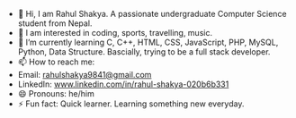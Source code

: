 - 👋 Hi, I am Rahul Shakya. A passionate undergraduate Computer Science student from Nepal.
- 👀 I am interested in coding, sports, travelling, music.
- 🌱 I’m currently learning C, C++, HTML, CSS, JavaScript, PHP, MySQL, Python, Data Structure. Bascially, trying to be a full stack developer.
- 📫 How to reach me:
- Email: rahulshakya9841@gmail.com
- LinkedIn: www.linkedin.com/in/rahul-shakya-020b6b331
- 😄 Pronouns: he/him
- ⚡ Fun fact: Quick learner. Learning something new everyday.

<!---
Rahul-shky/Rahul-shky is a ✨ special ✨ repository because its `README.md` (this file) appears on your GitHub profile.
You can click the Preview link to take a look at your changes.
--->
